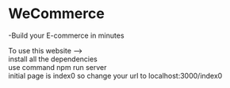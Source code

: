 # WeCommerce
-Build your E-commerce in minutes

To use this website -->\
install all the dependencies\
use command npm run server\
initial page is index0 so change your url to localhost:3000/index0
